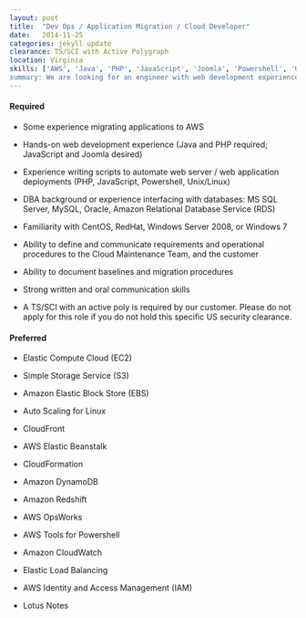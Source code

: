 ```yaml
---
layout: post
title:  "Dev Ops / Application Migration / Cloud Developer"
date:   2014-11-25
categories: jekyll update
clearance: TS/SCI with Active Polygraph
location: Virginia
skills: ['AWS', 'Java', 'PHP', 'JavaScript', 'Joomla', 'Powershell', 'Unix/Linux', 'MS SQL', 'MySWL', 'Oracle', 'Amazon Relational Database Service', 'CentOS', 'RedHat', 'Windows Server 2008', 'Windows 7', 'EC2', 'S3', 'EBS', 'CloudFront', Elastic Beanstalk', 'CloudFront', 'Amazon DynamoDB', 'Amazon Redshift', 'AWS OpsWorks', 'AWS Tools for Powershell', 'Amazon CloudWatch', 'Elastic Load Balancing', 'AWS Identity and Access Management (IAM)', 'Lotus Notes']
summary: We are looking for an engineer with web development experience to lead the design, documentation, and migratation custom developed applications and COTS application suites to Amazon Web Services.
---
```


#### Required

* Some experience migrating applications to AWS

* Hands-on web development experience (Java and PHP required; JavaScript and Joomla desired)

* Experience writing scripts to automate web server / web application deployments (PHP, JavaScript, Powershell, Unix/Linux)

* DBA background or experience interfacing with databases: MS SQL Server, MySQL, Oracle, Amazon Relational Database Service (RDS)

* Familiarity with CentOS, RedHat, Windows Server 2008, or Windows 7

* Ability to define and communicate requirements and operational procedures to the Cloud Maintenance Team, and the customer

* Ability to document baselines and migration procedures

* Strong written and oral communication skills

* A TS/SCI with an active poly is required by our customer. Please do not apply for this role if you do not hold this specific US security clearance.


#### Preferred

* Elastic Compute Cloud (EC2)

* Simple Storage Service (S3)

* Amazon Elastic Block Store (EBS)

* Auto Scaling for Linux

* CloudFront

* AWS Elastic Beanstalk

* CloudFormation

* Amazon DynamoDB

* Amazon Redshift

* AWS OpsWorks

* AWS Tools for Powershell

* Amazon CloudWatch

* Elastic Load Balancing

* AWS Identity and Access Management (IAM)

* Lotus Notes
